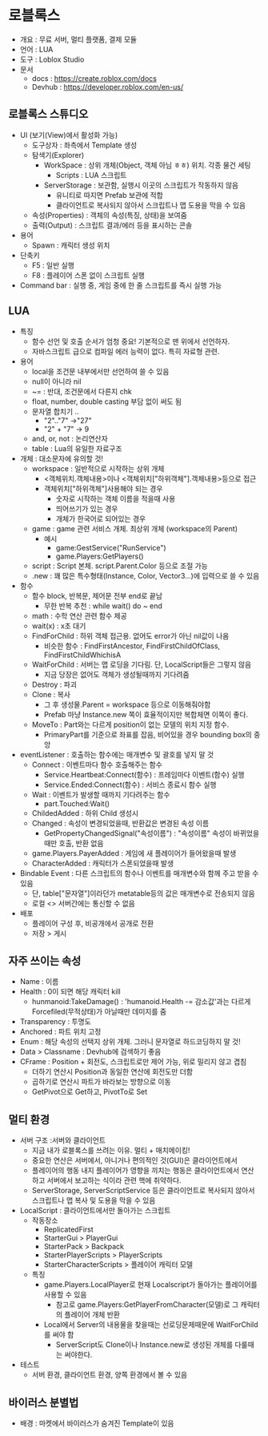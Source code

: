 # 로블록스

- 개요 : 무료 서버, 멀티 플랫폼, 결제 모듈
- 언어 : LUA
- 도구 : Loblox Studio
- 문서
  - docs : <https://create.roblox.com/docs>
  - Devhub : <https://developer.roblox.com/en-us/>

## 로블록스 스튜디오

- UI (보기(View)에서 활성화 가능)
  - 도구상자 : 좌측에서 Template 생성
  - 탐색기(Explorer)
    - WorkSpace : 상위 개체(Object, 객체 아님 ㅎㅎ) 위치. 각종 물건 세팅
      - Scripts : LUA 스크립트
    - ServerStorage : 보관함, 실행시 이곳의 스크립트가 작동하지 않음
      - 유니티로 따지면 Prefab 보관에 적합
      - 클라이언트로 복사되지 않아서 스크립트나 맵 도용을 막을 수 있음
  - 속성(Properties) : 객체의 속성(특징, 상태)을 보여줌
  - 출력(Output) : 스크립트 결과/에러 등을 표시하는 콘솔
- 용어
  - Spawn : 캐릭터 생성 위치
- 단축키
  - F5 : 일반 실행
  - F8 : 플레이어 스폰 없이 스크립트 실행
- Command bar : 실행 중, 게임 중에 한 줄 스크립트를 즉시 실행 가능

## LUA

- 특징
  - 함수 선언 및 호출 순서가 엄청 중요! 기본적으로 맨 위에서 선언하자.
  - 자바스크립트 급으로 컴파일 에러 능력이 없다. 특히 자료형 관련.
- 용어
  - local을 조건문 내부에서만 선언하여 쓸 수 있음
  - null이 아니라 nil
  - ~= : 반대, 조건문에서 다른지 chk
  - float, number, double casting 부담 없이 써도 됨
  - 문자열 합치기 ..
    - "2".."7" ->"27"
    - "2" + "7" -> 9
  - and, or, not : 논리연산자
  - table : Lua의 유일한 자료구조
- 개체 : 대소문자에 유의할 것!
  - workspace : 일반적으로 시작하는 상위 개체
    - <객체위치.객체내용>이나 <객체위치["하위객체"].객체내용>등으로 접근
    - 객체위치["하위객체"]사용해야 되는 경우
      - 숫자로 시작하는 객체 이름을 적을때 사용
      - 띄어쓰기가 있는 경우
      - 개체가 한국어로 되어있는 경우
  - game : game 관련 서비스 개체. 최상위 개체 (workspace의 Parent)
    - 예시
      - game:GestService("RunService")
      - game.Players:GetPlayers()
  - script : Script 본체. script.Parent.Color 등으로 조절 가능
  - .new : 꽤 많은 특수형태(Instance, Color, Vector3...)에 입력으로 쓸 수 있음
- 함수
  - 함수 block, 반복문, 제어문 전부 end로 끝남
    - 무한 반복 추천 : while wait() do ~ end
  - math : 수학 연산 관련 함수 제공
  - wait(x) : x초 대기
  - FindForChild : 하위 객체 접근용. 없어도 error가 아닌 nil값이 나옴
    - 비슷한 함수 : FindFirstAncestor, FindFirstChildOfClass, FindFirstChildWhichisA
  - WaitForChild : 서버는 맵 로딩을 기다림. 단, LocalScript들은 그렇지 않음
    - 지금 당장은 없어도 객체가 생성될때까지 기다려줌
  - Destroy : 파괴
  - Clone : 복사
    - 그 후 생성물.Parent = workspace 등으로 이동해줘야함
    - Prefab 마냥 Instance.new 쪽이 효율적이지만 복합체면 이쪽이 좋다.
  - MoveTo : Part와는 다르게 position이 없는 모델의 위치 지정 함수.
    - PrimaryPart를 기준으로 좌표를 잡음, 비어있을 경우 bounding box의 중앙
- eventListener : 호출하는 함수에는 매개변수 및 괄호를 넣지 말 것
  - Connect : 이벤트마다 함수 호출해주는 함수
    - Service.Heartbeat:Connect(함수) : 프레임마다 이벤트(함수) 실행
    - Service.Ended:Connect(함수) : 서비스 종료시 함수 실행
  - Wait : 이벤트가 발생할 때까지 기다려주는 함수
    - part.Touched:Wait()
  - ChildedAdded : 하위 Child 생성시
  - Changed : 속성이 변경되었을때, 반환값은 변경된 속성 이름
    - GetPropertyChangedSignal("속성이름") : "속성이름" 속성이 바뀌었을때만 호출, 반환 없음
  - game.Players.PayerAdded : 게임에 새 플레이어가 들어왔을때 발생
  - CharacterAdded : 캐릭터가 스폰되었을때 발생
- Bindable Event : 다른 스크립트의 함수나 이벤트를 매개변수와 함께 주고 받을 수 있음
  - 단, table["문자열"]이라던가 metatable등의 값은 매개변수로 전송되지 않음
  - 로컬 <> 서버간에는 통신할 수 없음
- 배포
  - 플레이어 구성 후, 비공개에서 공개로 전환
  - 저장 > 게시

## 자주 쓰이는 속성

- Name : 이름
- Health : 0이 되면 해당 캐릭터 kill
  - hunmanoid:TakeDamage() : 'humanoid.Health -= 감소값'과는 다르게 Forcefiled(무적상태)가 아닐때만 데미지를 줌
- Transparency : 투명도
- Anchored : 파트 위치 고정
- Enum : 해당 속성의 선택지 상위 개체. 그러니 문자열로 하드코딩하지 말 것!
- Data > Classname : Devhub에 검색하기 좋음
- CFrame : Position + 회전도, 스크립트로만 제어 가능, 위로 밀리지 않고 겹침
  - 더하기 연산시 Position과 동일한 연산에 회전도만 더함
  - 곱하기로 연산시 파트가 바라보는 방향으로 이동
  - GetPivot으로 Get하고, PivotTo로 Set

## 멀티 환경

- 서버 구조 :서버와 클라이언트
  - 지금 내가 로블록스를 쓰려는 이유. 멀티 + 매치메이킹!
  - 중요한 연산은 서버에서, 아니거나 편의적인 것(GUI)은 클라이언트에서
  - 플레이어의 행동 내지 플레이어가 영향을 끼치는 행동은 클라이언트에서 연산하고 서버에서 보고하는 식이라 관련 핵에 취약하다.
  - ServerStorage, ServerScriptService 등은 클라이언트로 복사되지 않아서 스크립트나 맵 복사 및 도용을 막을 수 있음
- LocalScript : 클라이언트에서만 돌아가는 스크립트
  - 작동장소
    - ReplicatedFirst
    - StarterGui > PlayerGui
    - StarterPack > Backpack
    - StarterPlayerScripts > PlayerScripts
    - StarterCharacterScripts > 플레이어 캐릭터 모델
  - 특징
    - game.Players.LocalPlayer로 현재 Localscript가 돌아가는 플레이어를 사용할 수 있음
      - 참고로 game.Players:GetPlayerFromCharacter(모델)로 그 캐릭터의 플레이어 개체 반환
    - Local에서 Server의 내용물을 찾을때는 선로딩문제때문에 WaitForChild를 써야 함
      - ServerScript도 Clone이나 Instance.new로 생성된 개체를 다룰때는 써야한다.
- 테스트
  - 서버 환경, 클라이언트 환경, 양쪽 환경에서 볼 수 있음

## 바이러스 분별법

- 배경 : 마켓에서 바이러스가 숨겨진 Template이 있음
